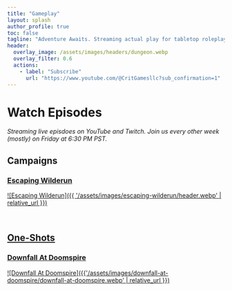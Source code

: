 ```yaml
---
title: "Gameplay"
layout: splash
author_profile: true
toc: false
tagline: "Adventure Awaits. Streaming actual play for tabletop roleplaying games. Game On!"
header:
  overlay_image: /assets/images/headers/dungeon.webp
  overlay_filter: 0.6
  actions:
    - label: "Subscribe"
      url: "https://www.youtube.com/@CritGamesllc?sub_confirmation=1"
---
```

# Watch Episodes
*Streaming live episdoes on YouTube and Twitch. Join us every other week (mostly) on Friday at 6:30 PM PST.*
<!--div class=>
<a href="http://youtube.critgames.com" title="YouTube">![YouTube]({{'/assets/images/downfall-at-doomspire/header.webp' | relative_url }})</a>
<a href="http://twitch.critgames.com" title="Twitter">![Twitter]({{'/assets/images/downfall-at-doomspire/header.webp' | relative_url }})</a>
</div-->

## Campaigns
### [Escaping Wilderun](./escaping-wilderun)
<a href="./escaping-wilderun/" title="Escaping Wilderun">![Escaping Wilderun]({{ '/assets/images/escaping-wilderun/header.webp' | relative_url }})</a>

<br />

## [One-Shots](./one-shots)
### [Downfall At Doomspire](./one-shots/downfall-at-doomspire/)
<a href="./one-shots/downfall-at-doomspire/" title="Downfall At Doomspire">![Downfall At Doomspire]({{'/assets/images/downfall-at-doomspire/downfall-at-doomspire.webp' | relative_url }})</a>
